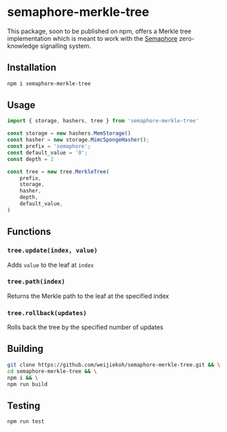 # semaphore-merkle-tree

This package, soon to be published on npm, offers a Merkle tree implementation
which is meant to work with the
[Semaphore](https://github.com/kobigurk/semaphore) zero-knowledge signalling system.

## Installation

```bash
npm i semaphore-merkle-tree
```

## Usage

```ts
import { storage, hashers, tree } from 'semaphore-merkle-tree'

const storage = new hashers.MemStorage()
const hasher = new storage.MimcSpongeHasher();
const prefix = 'semaphore';
const default_value = '0';
const depth = 2

const tree = new tree.MerkleTree(
    prefix,
    storage,
    hasher,
    depth,
    default_value,
)
```

## Functions

### `tree.update(index, value)`

Adds `value` to the leaf at `index`

### `tree.path(index)`

Returns the Merkle path to the leaf at the specified index

### `tree.rollback(updates)`

Rolls back the tree by the specified number of updates

## Building

```bash
git clone https://github.com/weijiekoh/semaphore-merkle-tree.git && \
cd semaphore-merkle-tree && \
npm i && \
npm run build
```

## Testing

```bash
npm run test
```
